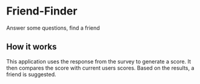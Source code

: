 # Friend-Finder
Answer some questions, find a friend

## How it works 
This application uses the response from the survey to generate a score. It then compares the score with current users scores. Based on the results, a friend is suggested. 
